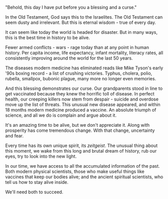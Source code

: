"Behold, this day I have put before you a blessing and a curse."

In the Old Testament, God says this to the Israelites. The Old Testament can seem dusty and irrelevant. But this is eternal wisdom - true of every day.

It can seem like today the world is headed for disaster. But in many ways, this is the best time in history to be alive.

Fewer armed conflicts - wars - rage today than at any point in human history. Per capita income, life expectancy, infant mortality, literacy rates, all consistently improving around the world for the last 50 years.

The diseases modern medicine has eliminated reads like Mike Tyson's early '90s boxing record - a list of crushing victories. Typhus, cholera, polio, rubella, smallpox, bubonic plague, many more no longer even memories.

And this blessing demonstrates our curse. Our grandparents stood in line to get vaccinated because they knew the horrific toll of disease. In perfect health, our creeping killers now stem from despair - suicide and overdose move up the list of threats. This unusual new disease appeared, and within 18 months modern medicine produced a vaccine. An absolute triumph of science, and all we do is complain and argue about it.

It's an amazing time to be alive, but we don't appreciate it. Along with prosperity has come tremendous change. With that change, uncertainty and fear.

Every time has its own unique spirit, its _zeitgeist_. The unusual thing about this moment, we wake from this long and brutal dream of history, rub our eyes, try to look into the new light.

In our time, we have access to all the accumulated information of the past. Both modern physical scientists, those who make useful things like vaccines that keep our bodies alive; and the ancient spiritual scientists, who tell us how to stay alive inside.

We'll need both to succeed.
